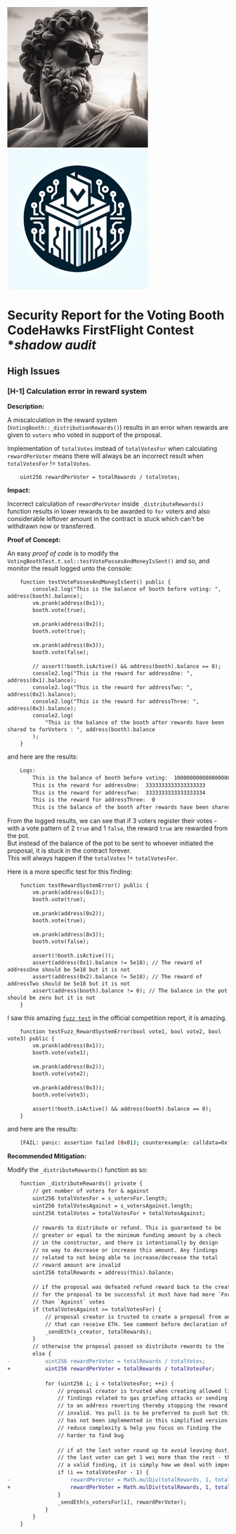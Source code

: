 ![](../logo.png)
<img src="../img/voting-booth.png" alt="Voting Booth" height="320" />

# Security Report for the Voting Booth CodeHawks FirstFlight Contest **shadow audit*

## High Issues

### [H-1] Calculation error in reward system

**Description:** 

A miscalculation in the reward system (`VotingBooth::_distributionRewards()`) results in an error when rewards are given to `voters` who voted in support of the proposal.

Implementation of `totalVotes` instead of `totalVotesFor` when calculating `rewardPerVoter` means there will always be an incorrect result when `totalVotesFor` != `totalVotes`.

```solidity
    uint256 rewardPerVoter = totalRewards / totalVotes;
```

**Impact:**

Incorrect calculation of `rewardPerVoter` inside `_distributeRewards()` function results in lower rewards to be awarded to `for` voters and also considerable leftover amount in the contract is stuck which can't be withdrawn now or transferred.


**Proof of Concept:**

An easy *proof of code* is to modify the `VotingBoothTest.t.sol::testVotePassesAndMoneyIsSent()` and so, and monitor the result logged unto the console:

```solidity
    function testVotePassesAndMoneyIsSent() public {
        console2.log("This is the balance of booth before voting: ", address(booth).balance);
        vm.prank(address(0x1));
        booth.vote(true);

        vm.prank(address(0x2));
        booth.vote(true);

        vm.prank(address(0x3));
        booth.vote(false);

        // assert(!booth.isActive() && address(booth).balance == 0);
        console2.log("This is the reward for addressOne: ", address(0x1).balance);
        console2.log("This is the reward for addressTwo: ", address(0x2).balance);
        console2.log("This is the reward for addressThree: ", address(0x3).balance);
        console2.log(
            "This is the balance of the booth after rewards have been shared to forVoters : ", address(booth).balance
        );
    }
```

and here are the results:

```bash
    Logs:
        This is the balance of booth before voting:  10000000000000000000
        This is the reward for addressOne:  3333333333333333333
        This is the reward for addressTwo:  3333333333333333334
        This is the reward for addressThree:  0
        This is the balance of the booth after rewards have been shared to forVoters :  3333333333333333333
```

From the logged results, we can see that if 3 voters register their votes -with a vote pattern of 2 `true` and 1 `false`, the reward `true` are rewarded from the pot.   
But instead of the balance of the pot to be sent to whoever initiated the proposal, it is stuck in the contract forever.   
This will always happen if the `totalVotes` != `totalVotesFor`.

Here is a more specific test for this finding: 

```solidity
    function testRewardSystemError() public {
        vm.prank(address(0x1));
        booth.vote(true);

        vm.prank(address(0x2));
        booth.vote(true);

        vm.prank(address(0x3));
        booth.vote(false);

        assert(!booth.isActive());
        assert(address(0x1).balance != 5e18); // The reward of addressOne should be 5e18 but it is not
        assert(address(0x2).balance != 5e18); // The reward of addressTwo should be 5e18 but it is not
        assert(address(booth).balance != 0); // The balance in the pot should be zero but it is not
    }
```

I saw this amazing [`fuzz test`](https://codehawks.cyfrin.io/c/2023-12-Voting-Booth/results?lt=contest&page=1&sc=xp&sj=reward&t=report) in the official competition report, it is amazing.

```solidity
    function testFuzz_RewardSystemError(bool vote1, bool vote2, bool vote3) public {
        vm.prank(address(0x1));
        booth.vote(vote1);

        vm.prank(address(0x2));
        booth.vote(vote2);

        vm.prank(address(0x3));
        booth.vote(vote3);

        assert(!booth.isActive() && address(booth).balance == 0);
    }
```

and here are the results:

```bash
    [FAIL: panic: assertion failed (0x01); counterexample: calldata=0xfb0b1328000000000000000000000000000000000000000000000000000000000000000100000000000000000000000000000000000000000000000000000000000000000000000000000000000000000000000000000000000000000000000000000001 args=[true, false, true]] testFuzz_RewardSystemError(bool,bool,bool) (runs: 2, μ: 232750, ~: 232750)
```

**Recommended Mitigation:**

Modify the `_distributeRewards()` function as so:

```diff
    function _distributeRewards() private {
        // get number of voters for & against
        uint256 totalVotesFor = s_votersFor.length;
        uint256 totalVotesAgainst = s_votersAgainst.length;
        uint256 totalVotes = totalVotesFor + totalVotesAgainst;

        // rewards to distribute or refund. This is guaranteed to be
        // greater or equal to the minimum funding amount by a check
        // in the constructor, and there is intentionally by design
        // no way to decrease or increase this amount. Any findings
        // related to not being able to increase/decrease the total
        // reward amount are invalid
        uint256 totalRewards = address(this).balance;

        // if the proposal was defeated refund reward back to the creator
        // for the proposal to be successful it must have had more `For` votes
        // than `Against` votes
        if (totalVotesAgainst >= totalVotesFor) {
            // proposal creator is trusted to create a proposal from an address
            // that can receive ETH. See comment before declaration of `s_creator`
            _sendEth(s_creator, totalRewards);
        }
        // otherwise the proposal passed so distribute rewards to the `For` voters
        else {
-           uint256 rewardPerVoter = totalRewards / totalVotes; 
+           uint256 rewardPerVoter = totalRewards / totalVotesFor; 

            for (uint256 i; i < totalVotesFor; ++i) {
                // proposal creator is trusted when creating allowed list of voters,
                // findings related to gas griefing attacks or sending eth
                // to an address reverting thereby stopping the reward payouts are
                // invalid. Yes pull is to be preferred to push but this
                // has not been implemented in this simplified version to
                // reduce complexity & help you focus on finding the
                // harder to find bug

                // if at the last voter round up to avoid leaving dust; this means that
                // the last voter can get 1 wei more than the rest - this is not
                // a valid finding, it is simply how we deal with imperfect division
                if (i == totalVotesFor - 1) {
-                   rewardPerVoter = Math.mulDiv(totalRewards, 1, totalVotes, Math.Rounding.Ceil);
+                   rewardPerVoter = Math.mulDiv(totalRewards, 1, totalVotesFor, Math.Rounding.Ceil);
                }
                _sendEth(s_votersFor[i], rewardPerVoter);
            }
        }
    }
```
